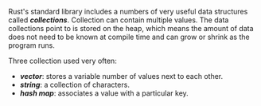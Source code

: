 Rust's standard library includes a numbers of very useful data structures called ***collections***.
Collection can contain multiple values.
The data collections point to is stored on the heap, which means the amount of data does not need to be known at compile time and can grow or shrink as the program runs.

Three collection used very often:
- ***vector***: stores a variable number of values next to each other.
- ***string***: a collection of characters.
- ***hash map***: associates a value with a particular key.
